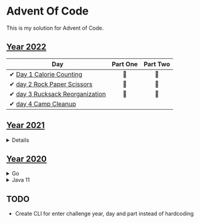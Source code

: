 # Advent Of Code

This is my solution for Advent of Code. 

## [Year 2022](https://adventofcode.com/2022)

| Day                                                                             | Part One | Part Two |
|---------------------------------------------------------------------------------|:--------:|:--------:|
| ✔ [Day 1 Calorie Counting](java/src/com/wengkee/adventofcode/y2022/day1)        |    🌟    |    🌟    |   
| ✔ [day 2 Rock Paper Scissors](java/src/com/wengkee/adventofcode/y2022/day2)     |    🌟    |    🌟    |  
| ✔ [day 3 Rucksack Reorganization](java/src/com/wengkee/adventofcode/y2022/day3) |    🌟    |    🌟    |  
| ✔ [day 4 Camp Cleanup](java/src/com/wengkee/adventofcode/y2022/day3)                        |        |        |  


## [Year 2021](https://adventofcode.com/2021)
<details>
Java 11

| Day                                                                                | Part One | Part Two |
|------------------------------------------------------------------------------------|:--------:|:--------:|
| ✔ [Day 1 Sonar Sweeper](java/src/com/wengkee/adventofcode/y2021/day1)              |    🌟    |    🌟    |   
| ✔ [day 2 Dive!](java/src/com/wengkee/adventofcode/y2021/day2)                      |    🌟    |    🌟    |  
| ✔ [day 3 Binary Diagnostic](java/src/com/wengkee/adventofcode/y2021/day3)          |    🌟    |    🌟    |  
| ✔ [day 4 Giant Squid](java/src/com/wengkee/adventofcode/y2021/day4)                |    🌟    |    🌟    |  
| ✔ [day 5 Hydrothermal Venture](java/src/com/wengkee/adventofcode/y2021/day5)       |    🌟    |    🌟    |  
| ✔ [day 6 Lanternfish ](java/src/com/wengkee/adventofcode/y2021/day6)               |    🌟    |    🌟    |  
| ✔ [day 7 The Treachery of Whales](java/src/com/wengkee/adventofcode/y2021/day7)    |    🌟    |    🌟    |           
| ✔ [day 8 Seven Segment Search ](java/src/com/wengkee/adventofcode/y2021/day8)      |    🌟    |    🌟    |                      
| ✔ [day 9 Smoke Basin ](java/src/com/wengkee/adventofcode/y2021/day9)               |    🌟    |    🌟    |                      
| ✔ [day 10 Syntax Scoring ](java/src/com/wengkee/adventofcode/y2021/day10)          |    🌟    |    🌟    |                      
| ✔ [day 11 Dumbo Octupus ](java/src/com/wengkee/adventofcode/y2021/day11)           |    🌟    |    🌟    |                            
| ✔ [day 12 Passage Pathing ](java/src/com/wengkee/adventofcode/y2021/day12)         |    🌟    |    🌟    |
| ✔ [day 13 Transparent Origami ](java/src/com/wengkee/adventofcode/y2021/day13)     |    🌟    |    🌟    |
| ✔ [day 14 Extended Polymerization ](java/src/com/wengkee/adventofcode/y2021/day14) |    🌟    |    🌟    |
| ✔ [day 15 Chiton ](java/src/com/wengkee/adventofcode/y2021/day15)                  |    🌟    |    🌟    |
| ✔ [day 16 Packet Decoder ](java/src/com/wengkee/adventofcode/y2021/day16)          |    🌟    |    🌟    |
| ✔ [day 17 Trick Shot ](java/src/com/wengkee/adventofcode/y2021/day17)              |    🌟    |    🌟    |
</details>

## [Year 2020](https://adventofcode.com/2020)
<details>

<summary>Go</summary>

| Day                                        | Part One | Part Two |
|--------------------------------------------|:--------:|:--------:|
| ✔ [day 1 Report Repair](go)                |    🌟    |    🌟    |
| ✔ [day 2 Password Philosophy](go)          |    🌟    |    🌟    |
| ✔ [day 3 Toboggan Trajectory](go)          |    🌟    |    🌟    |
| ✔ [day 4 Passport Processing](go)          |    🌟    |    🌟    |
| ✔ [day 5 Binary Boarding](go)              |    🌟    |    🌟    |
| ✔ [day 6 Custom Customs](go)               |    🌟    |    🌟    |
| ❌ day 7                                    |    🚫    |    🚫    |
| ❌ day 8                                    |    🚫    |    🚫    |
| ❌ day 9                                    |    🚫    |    🚫    |
| ✔ [day 10 Adapter Array](go)               |    🌟    |    🌟    |

</details>

<details>
<summary>Java 11</summary>

| Day                                                                      | Part One | Part Two |
|--------------------------------------------------------------------------|:--------:|:--------:|
| ✔ [day 7 Handy Haversacks](java/src/com/wengkee/adventofcode/y2020/day7) |    🌟    |    🌟    |
| ✔ [day 8 Handheld Halting](java/src/com/wengkee/adventofcode/y2020/day8) |    🌟    |    🌟    |
| ✔ [day 9 Encoding Error](java/src/com/wengkee/adventofcode/y2020/day9)   |    🌟    |    🌟    |
| ❌ day 10                                                                 |    🚫    |    🚫    |
| ✔ [day 11 Seat Planning](java/src/com/wengkee/adventofcode/y2020/day11)  |    🌟    |    🌟    |

</details>


## TODO
  - Create CLI for enter challenge year, day and part instead of hardcoding 
